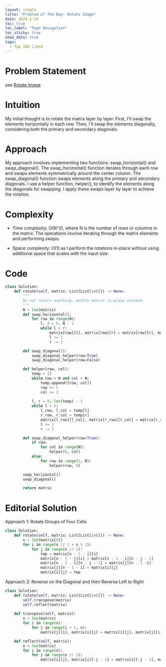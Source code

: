 ```yaml
---
layout: single
title: "Problem of The Day: Rotate Image"
date: 2024-1-24
toc: true
toc_label: "Page Navigation"
toc_sticky: true
show_date: true
tags:
  - Top 100 Liked
---
```

# Problem Statement
see [Rotate Image](https://leetcode.com/problems/rotate-image/description/?envType=study-plan-v2&envId=top-100-liked)

# Intuition
My initial thought is to rotate the matrix layer by layer. First, I'll swap the elements horizontally in each row. Then, I'll swap the elements diagonally, considering both the primary and secondary diagonals.

# Approach
My approach involves implementing two functions: swap_horizontal() and swap_diagonal(). The swap_horizontal() function iterates through each row and swaps elements symmetrically around the center column. The swap_diagonal() function swaps elements along the primary and secondary diagonals. I use a helper function, helper(), to identify the elements along the diagonals for swapping. I apply these swaps layer by layer to achieve the rotation. 

# Complexity
- Time complexity:
O(N^2), where N is the number of rows or columns in the matrix. The operations involve iterating through the matrix elements and performing swaps.

- Space complexity:
O(1) as I perform the rotations in-place without using additional space that scales with the input size. 

# Code
```python
class Solution:
    def rotate(self, matrix: List[List[int]]) -> None:
        """
        Do not return anything, modify matrix in-place instead.
        """
        N = len(matrix)
        def swap_horizontal():
            for row in range(N):
                l, r = 0, N - 1
                while l < r:
                    matrix[row][l], matrix[row][r] = matrix[row][r], matrix[row][l]
                    l += 1
                    r -= 1

        def swap_diagonal():
            swap_diagonal_helper(row=True)
            swap_diagonal_helper(row=False)

        def helper(row, col):
            temp = []
            while row < N and col < N:
                temp.append([row, col])
                row += 1
                col += 1
                
            l, r = 0, len(temp) - 1
            while l < r:
                l_row, l_col = temp[l]
                r_row, r_col = temp[r]
                matrix[l_row][l_col], matrix[r_row][r_col] = matrix[r_row][r_col], matrix[l_row][l_col]
                l += 1
                r -= 1

        def swap_diagonal_helper(row=True):
            if row:
                for col in range(N):
                    helper(0, col)
            else:
                for row in range(1, N):
                    helper(row, 0)

        swap_horizontal()
        swap_diagonal()

        return matrix

```

# Editorial Solution
Approach 1: Rotate Groups of Four Cells
```python
class Solution:
    def rotate(self, matrix: List[List[int]]) -> None:
        n = len(matrix[0])
        for i in range(n // 2 + n % 2):
            for j in range(n // 2):
                tmp = matrix[n - 1 - j][i]
                matrix[n - 1 - j][i] = matrix[n - 1 - i][n - j - 1]
                matrix[n - 1 - i][n - j - 1] = matrix[j][n - 1 -i]
                matrix[j][n - 1 - i] = matrix[i][j]
                matrix[i][j] = tmp
```
Approach 2: Reverse on the Diagonal and then Reverse Left to Right
```python
class Solution:
    def rotate(self, matrix: List[List[int]]) -> None:
        self.transpose(matrix)
        self.reflect(matrix)
    
    def transpose(self, matrix):
        n = len(matrix)
        for i in range(n):
            for j in range(i + 1, n):
                matrix[j][i], matrix[i][j] = matrix[i][j], matrix[j][i]

    def reflect(self, matrix):
        n = len(matrix)
        for i in range(n):
            for j in range(n // 2):
                matrix[i][j], matrix[i][-j - 1] = matrix[i][-j - 1], matrix[i][j]

```